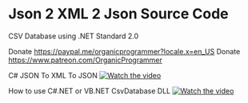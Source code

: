 # Json 2 XML 2 Json Source Code
CSV Database using .NET Standard 2.0

Donate https://paypal.me/organicprogrammer?locale.x=en_US
Donate https://www.patreon.com/OrganicProgrammer

C# JSON To XML To JSON
[![Watch the video](https://img.youtube.com/vi/SSzsiDIkbv4/maxresdefault.jpg)](https://youtu.be/SSzsiDIkbv4)

How to use C#.NET or VB.NET CsvDatabase DLL
[![Watch the video](https://img.youtube.com/vi/F87Nmi4zGC8/maxresdefault.jpg)](https://youtu.be/F87Nmi4zGC8)
